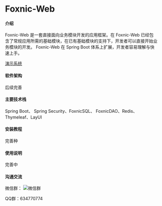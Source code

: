 # Foxnic-Web

#### 介绍
Foxnic-Web 是一套直接面向业务模块开发的应用框架。在 Foxnic-Web 已经包含了常规应用所需的基础模块，在已有基础模块的支持下，开发者可以直接开始业务模块的开发。
Foxnic-Web 在 Spring Boot 体系上扩展，开发者容易理解与快速上手。

[演示系统](http://eam-demo.rainbooow.com:26788/)

#### 软件架构
后续完善

#### 主要技术栈
Spring Boot、 Spring Security、FoxnicSQL、 FoxnicDAO、Redis、 Thymeleaf、LayUI

#### 安装教程

完善种

#### 使用说明

完善中

#### 沟通交流

微信群：
![微信群](http://47.92.240.43:8484/docs/chapters/base/1.3/wx.png)

QQ群：634770774

